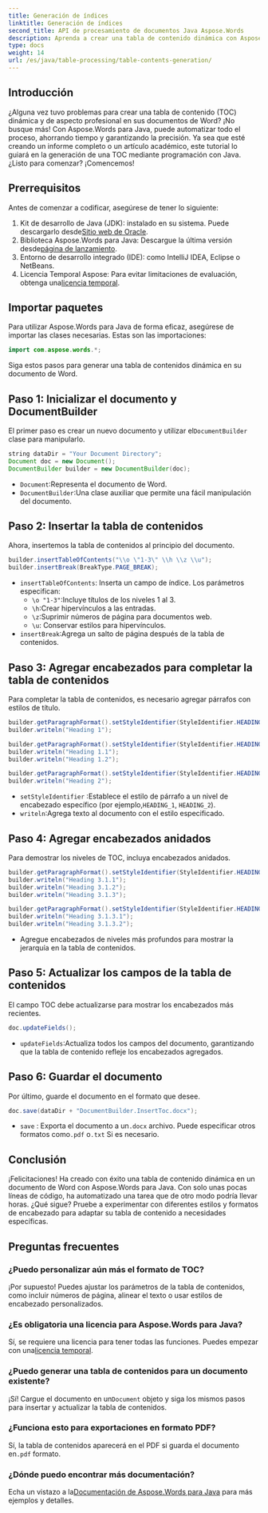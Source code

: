 ```yaml
---
title: Generación de índices
linktitle: Generación de índices
second_title: API de procesamiento de documentos Java Aspose.Words
description: Aprenda a crear una tabla de contenido dinámica con Aspose.Words para Java. Domine la generación de tablas de contenido con instrucciones paso a paso y ejemplos de código fuente.
type: docs
weight: 14
url: /es/java/table-processing/table-contents-generation/
---
```

## Introducción

¿Alguna vez tuvo problemas para crear una tabla de contenido (TOC) dinámica y de aspecto profesional en sus documentos de Word? ¡No busque más! Con Aspose.Words para Java, puede automatizar todo el proceso, ahorrando tiempo y garantizando la precisión. Ya sea que esté creando un informe completo o un artículo académico, este tutorial lo guiará en la generación de una TOC mediante programación con Java. ¿Listo para comenzar? ¡Comencemos!

## Prerrequisitos

Antes de comenzar a codificar, asegúrese de tener lo siguiente:

1.  Kit de desarrollo de Java (JDK): instalado en su sistema. Puede descargarlo desde[Sitio web de Oracle](https://www.oracle.com/java/technologies/javase-downloads.html).
2.  Biblioteca Aspose.Words para Java: Descargue la última versión desde[página de lanzamiento](https://releases.aspose.com/words/java/).
3. Entorno de desarrollo integrado (IDE): como IntelliJ IDEA, Eclipse o NetBeans.
4.  Licencia Temporal Aspose: Para evitar limitaciones de evaluación, obtenga una[licencia temporal](https://purchase.aspose.com/temporary-license/).

## Importar paquetes

Para utilizar Aspose.Words para Java de forma eficaz, asegúrese de importar las clases necesarias. Estas son las importaciones:

```java
import com.aspose.words.*;
```

Siga estos pasos para generar una tabla de contenidos dinámica en su documento de Word.

## Paso 1: Inicializar el documento y DocumentBuilder

 El primer paso es crear un nuevo documento y utilizar el`DocumentBuilder` clase para manipularlo.


```java
string dataDir = "Your Document Directory";
Document doc = new Document();
DocumentBuilder builder = new DocumentBuilder(doc);
```

- `Document`:Representa el documento de Word.
- `DocumentBuilder`:Una clase auxiliar que permite una fácil manipulación del documento.

## Paso 2: Insertar la tabla de contenidos

Ahora, insertemos la tabla de contenidos al principio del documento.


```java
builder.insertTableOfContents("\\o \"1-3\" \\h \\z \\u");
builder.insertBreak(BreakType.PAGE_BREAK);
```

- `insertTableOfContents`: Inserta un campo de índice. Los parámetros especifican:
  - `\o "1-3"`:Incluye títulos de los niveles 1 al 3.
  - `\h`:Crear hipervínculos a las entradas.
  - `\z`:Suprimir números de página para documentos web.
  - `\u`: Conservar estilos para hipervínculos.
- `insertBreak`:Agrega un salto de página después de la tabla de contenidos.

## Paso 3: Agregar encabezados para completar la tabla de contenidos

Para completar la tabla de contenidos, es necesario agregar párrafos con estilos de título.


```java
builder.getParagraphFormat().setStyleIdentifier(StyleIdentifier.HEADING_1);
builder.writeln("Heading 1");

builder.getParagraphFormat().setStyleIdentifier(StyleIdentifier.HEADING_2);
builder.writeln("Heading 1.1");
builder.writeln("Heading 1.2");

builder.getParagraphFormat().setStyleIdentifier(StyleIdentifier.HEADING_1);
builder.writeln("Heading 2");
```

- `setStyleIdentifier` :Establece el estilo de párrafo a un nivel de encabezado específico (por ejemplo,`HEADING_1`, `HEADING_2`).
- `writeln`:Agrega texto al documento con el estilo especificado.

## Paso 4: Agregar encabezados anidados

Para demostrar los niveles de TOC, incluya encabezados anidados.


```java
builder.getParagraphFormat().setStyleIdentifier(StyleIdentifier.HEADING_3);
builder.writeln("Heading 3.1.1");
builder.writeln("Heading 3.1.2");
builder.writeln("Heading 3.1.3");

builder.getParagraphFormat().setStyleIdentifier(StyleIdentifier.HEADING_4);
builder.writeln("Heading 3.1.3.1");
builder.writeln("Heading 3.1.3.2");
```

- Agregue encabezados de niveles más profundos para mostrar la jerarquía en la tabla de contenidos.

## Paso 5: Actualizar los campos de la tabla de contenidos

El campo TOC debe actualizarse para mostrar los encabezados más recientes.


```java
doc.updateFields();
```

- `updateFields`:Actualiza todos los campos del documento, garantizando que la tabla de contenido refleje los encabezados agregados.

## Paso 6: Guardar el documento

Por último, guarde el documento en el formato que desee.


```java
doc.save(dataDir + "DocumentBuilder.InsertToc.docx");
```

- `save` : Exporta el documento a un`.docx` archivo. Puede especificar otros formatos como`.pdf` o`.txt` Si es necesario.

## Conclusión

¡Felicitaciones! Ha creado con éxito una tabla de contenido dinámica en un documento de Word con Aspose.Words para Java. Con solo unas pocas líneas de código, ha automatizado una tarea que de otro modo podría llevar horas. ¿Qué sigue? Pruebe a experimentar con diferentes estilos y formatos de encabezado para adaptar su tabla de contenido a necesidades específicas.

## Preguntas frecuentes

### ¿Puedo personalizar aún más el formato de TOC?
¡Por supuesto! Puedes ajustar los parámetros de la tabla de contenidos, como incluir números de página, alinear el texto o usar estilos de encabezado personalizados.

### ¿Es obligatoria una licencia para Aspose.Words para Java?
 Sí, se requiere una licencia para tener todas las funciones. Puedes empezar con una[licencia temporal](https://purchase.aspose.com/temporary-license/).

### ¿Puedo generar una tabla de contenidos para un documento existente?
 ¡Sí! Cargue el documento en un`Document` objeto y siga los mismos pasos para insertar y actualizar la tabla de contenidos.

### ¿Funciona esto para exportaciones en formato PDF?
 Sí, la tabla de contenidos aparecerá en el PDF si guarda el documento en`.pdf` formato.

### ¿Dónde puedo encontrar más documentación?
 Echa un vistazo a la[Documentación de Aspose.Words para Java](https://reference.aspose.com/words/java/) para más ejemplos y detalles.